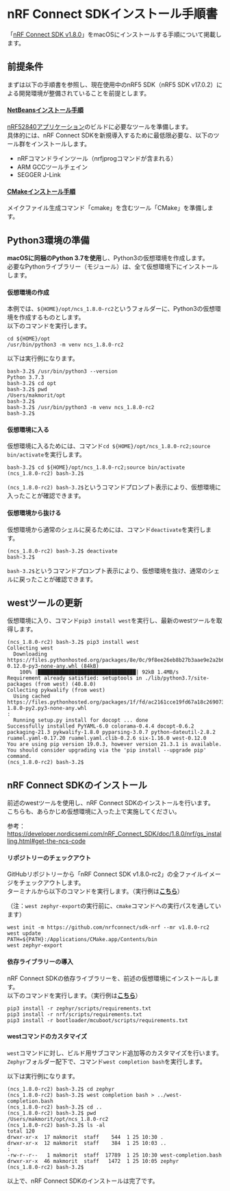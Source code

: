 # nRF Connect SDKインストール手順書

「[nRF Connect SDK v1.8.0](https://developer.nordicsemi.com/nRF_Connect_SDK/doc/1.8.0/nrf/)」をmacOSにインストールする手順について掲載します。

## 前提条件

まずは以下の手順書を参照し、現在使用中のnRF5 SDK（nRF5 SDK v17.0.2）による開発環境が整備されていることを前提とします。

#### [NetBeansインストール手順](../nRF52840_app/NETBEANSINST.md)
[nRF52840アプリケーション](../nRF52840_app/README.md)のビルドに必要なツールを準備します。<br>
具体的には、nRF Connect SDKを新規導入するために最低限必要な、以下のツール群をインストールします。
- nRFコマンドラインツール（nrfjprogコマンドが含まれる）
- ARM GCCツールチェイン
- SEGGER J-Link

#### [CMakeインストール手順](../nRF5340_app/INSTALLCMAKE.md)
メイクファイル生成コマンド「cmake」を含むツール「CMake」を準備します。

## Python3環境の準備

<b>macOSに同梱のPython 3.7を使用</b>し、Python3の仮想環境を作成します。<br>
必要なPythonライブラリー（モジュール）は、全て仮想環境下にインストールします。

#### 仮想環境の作成

本例では、`${HOME}/opt/ncs_1.8.0-rc2`というフォルダーに、Python3の仮想環境を作成するものとします。<br>
以下のコマンドを実行します。

```
cd ${HOME}/opt
/usr/bin/python3 -m venv ncs_1.8.0-rc2
```

以下は実行例になります。

```
bash-3.2$ /usr/bin/python3 --version
Python 3.7.3
bash-3.2$ cd opt
bash-3.2$ pwd
/Users/makmorit/opt
bash-3.2$
bash-3.2$ /usr/bin/python3 -m venv ncs_1.8.0-rc2
bash-3.2$
```

#### 仮想環境に入る

仮想環境に入るためには、コマンド`cd ${HOME}/opt/ncs_1.8.0-rc2;source bin/activate`を実行します。

```
bash-3.2$ cd ${HOME}/opt/ncs_1.8.0-rc2;source bin/activate
(ncs_1.8.0-rc2) bash-3.2$
```

`(ncs_1.8.0-rc2) bash-3.2$`というコマンドプロンプト表示により、仮想環境に入ったことが確認できます。

#### 仮想環境から抜ける

仮想環境から通常のシェルに戻るためには、コマンド`deactivate`を実行します。

```
(ncs_1.8.0-rc2) bash-3.2$ deactivate
bash-3.2$
```

`bash-3.2$`というコマンドプロンプト表示により、仮想環境を抜け、通常のシェルに戻ったことが確認できます。

## westツールの更新

仮想環境に入り、コマンド`pip3 install west`を実行し、最新のwestツールを取得します。

```
(ncs_1.8.0-rc2) bash-3.2$ pip3 install west
Collecting west
  Downloading https://files.pythonhosted.org/packages/8e/0c/9f8ee26eb8b27b3aae9e2a2b6ec7cd72ba119c234548ceee184c2df700a2/west-0.12.0-py3-none-any.whl (84kB)
    100% |████████████████████████████████| 92kB 1.4MB/s
Requirement already satisfied: setuptools in ./lib/python3.7/site-packages (from west) (40.8.0)
Collecting pykwalify (from west)
  Using cached https://files.pythonhosted.org/packages/1f/fd/ac2161cce19fd67a18c269073f8e86292b5511acec6f8ef6eab88615d032/pykwalify-1.8.0-py2.py3-none-any.whl
:
  Running setup.py install for docopt ... done
Successfully installed PyYAML-6.0 colorama-0.4.4 docopt-0.6.2 packaging-21.3 pykwalify-1.8.0 pyparsing-3.0.7 python-dateutil-2.8.2 ruamel.yaml-0.17.20 ruamel.yaml.clib-0.2.6 six-1.16.0 west-0.12.0
You are using pip version 19.0.3, however version 21.3.1 is available.
You should consider upgrading via the 'pip install --upgrade pip' command.
(ncs_1.8.0-rc2) bash-3.2$
```

## nRF Connect SDKのインストール

前述のwestツールを使用し、nRF Connect SDKのインストールを行います。<br>
こちらも、あらかじめ仮想環境に入った上で実施してください。

参考：https://developer.nordicsemi.com/nRF_Connect_SDK/doc/1.8.0/nrf/gs_installing.html#get-the-ncs-code

#### リポジトリーのチェックアウト

GitHubリポジトリーから「nRF Connect SDK v1.8.0-rc2」の全ファイルイメージをチェックアウトします。<br>
ターミナルから以下のコマンドを実行します。（実行例は<b>[こちら](assets01/west.log)</b>）

（注：`west zephyr-export`の実行前に、`cmake`コマンドへの実行パスを通しています）

```
west init -m https://github.com/nrfconnect/sdk-nrf --mr v1.8.0-rc2
west update
PATH=${PATH}:/Applications/CMake.app/Contents/bin
west zephyr-export
```

#### 依存ライブラリーの導入

nRF Connect SDKの依存ライブラリーを、前述の仮想環境にインストールします。<br>
以下のコマンドを実行します。（実行例は<b>[こちら](assets01/pip3.log)</b>）

```
pip3 install -r zephyr/scripts/requirements.txt
pip3 install -r nrf/scripts/requirements.txt
pip3 install -r bootloader/mcuboot/scripts/requirements.txt
```

#### westコマンドのカスタマイズ

`west`コマンドに対し、ビルド用サブコマンド追加等のカスタマイズを行います。<br>
`Zephyr`フォルダー配下で、コマンド`west completion bash`を実行します。

以下は実行例になります。

```
(ncs_1.8.0-rc2) bash-3.2$ cd zephyr
(ncs_1.8.0-rc2) bash-3.2$ west completion bash > ../west-completion.bash
(ncs_1.8.0-rc2) bash-3.2$ cd ..
(ncs_1.8.0-rc2) bash-3.2$ pwd
/Users/makmorit/opt/ncs_1.8.0-rc2
(ncs_1.8.0-rc2) bash-3.2$ ls -al
total 120
drwxr-xr-x  17 makmorit  staff    544  1 25 10:30 .
drwxr-xr-x  12 makmorit  staff    384  1 25 10:03 ..
:
-rw-r--r--   1 makmorit  staff  17789  1 25 10:30 west-completion.bash
drwxr-xr-x  46 makmorit  staff   1472  1 25 10:05 zephyr
(ncs_1.8.0-rc2) bash-3.2$
```

以上で、nRF Connect SDKのインストールは完了です。

